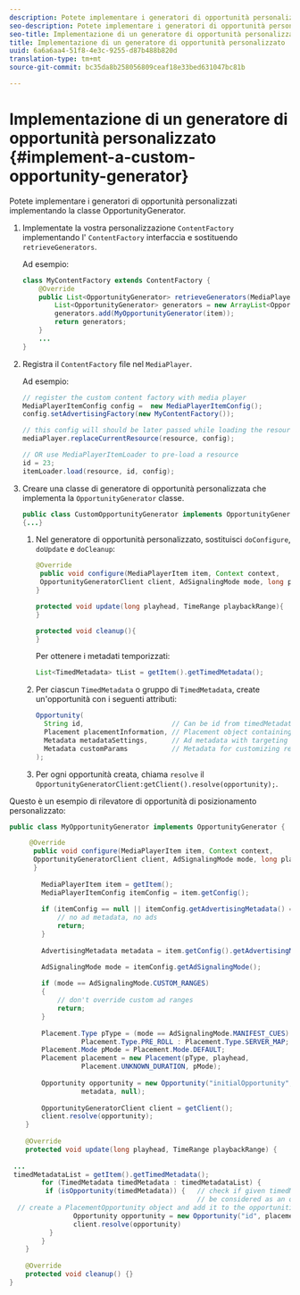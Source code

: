 ```yaml
---
description: Potete implementare i generatori di opportunità personalizzati implementando la classe OpportunityGenerator.
seo-description: Potete implementare i generatori di opportunità personalizzati implementando la classe OpportunityGenerator.
seo-title: Implementazione di un generatore di opportunità personalizzato
title: Implementazione di un generatore di opportunità personalizzato
uuid: 6a6a6aa4-51f8-4e3c-9255-d87b488b820d
translation-type: tm+mt
source-git-commit: bc35da8b258056809ceaf18e33bed631047bc81b

---
```



# Implementazione di un generatore di opportunità personalizzato {#implement-a-custom-opportunity-generator}

Potete implementare i generatori di opportunità personalizzati implementando la classe OpportunityGenerator.

1. Implementate la vostra personalizzazione `ContentFactory` implementando l&#39; `ContentFactory` interfaccia e sostituendo `retrieveGenerators`.

   Ad esempio:

   ```java
   class MyContentFactory extends ContentFactory { 
       @Override 
       public List<OpportunityGenerator> retrieveGenerators(MediaPlayerItem item) { 
           List<OpportunityGenerator> generators = new ArrayList<OpportunityGenerator>(); 
           generators.add(MyOpportunityGenerator(item)); 
           return generators; 
       } 
       ... 
   }
   ```

1. Registra il `ContentFactory` file nel `MediaPlayer`.

   Ad esempio:

   ```java
   // register the custom content factory with media player 
   MediaPlayerItemConfig config =  new MediaPlayerItemConfig(); 
   config.setAdvertisingFactory(new MyContentFactory()); 
   
   // this config will should be later passed while loading the resource 
   mediaPlayer.replaceCurrentResource(resource, config); 
   
   // OR use MediaPlayerItemLoader to pre-load a resource 
   id = 23; 
   itemLoader.load(resource, id, config);
   ```

1. Creare una classe di generatore di opportunità personalizzata che implementa la `OpportunityGenerator` classe.

   ```java
   public class CustomOpportunityGenerator implements OpportunityGenerator  
   {...}
   ```

   1. Nel generatore di opportunità personalizzato, sostituisci `doConfigure`, `doUpdate` e `doCleanup`:

      ```java
      @Override 
       public void configure(MediaPlayerItem item, Context context,  
       OpportunityGeneratorClient client, AdSignalingMode mode, long playhead, TimeRange playbackRange) { 
      } 
      
      protected void update(long playhead, TimeRange playbackRange){ 
      } 
      
      protected void cleanup(){ 
      }
      ```

      Per ottenere i metadati temporizzati:

      ```java
      List<TimedMetadata> tList = getItem().getTimedMetadata(); 
      ```

   1. Per ciascun `TimedMetadata` o gruppo di `TimedMetadata`, create un&#39;opportunità con i seguenti attributi:

      ```java
      Opportunity( 
        String id,                      // Can be id from timedMetadata  
        Placement placementInformation, // Placement object containing Type, time, duration 
        Metadata metadataSettings,      // Ad metadata with targeting params sent to the ad provider 
        Metadata customParams           // Metadata for customizing resolving and/or tracking process. 
      ); 
      ```

   1. Per ogni opportunità creata, chiama `resolve` il `OpportunityGeneratorClient:getClient().resolve(opportunity);`.

<!--<a id="example_7A46377EBE79458E87423EB95D0568D4"></a>-->

Questo è un esempio di rilevatore di opportunità di posizionamento personalizzato:

```java
public class MyOpportunityGenerator implements OpportunityGenerator {

     @Override 
      public void configure(MediaPlayerItem item, Context context,  
      OpportunityGeneratorClient client, AdSignalingMode mode, long playhead, TimeRange playbackRange) { 
      } 
 
        MediaPlayerItem item = getItem(); 
        MediaPlayerItemConfig itemConfig = item.getConfig(); 
 
        if (itemConfig == null || itemConfig.getAdvertisingMetadata() == null) { 
            // no ad metadata, no ads 
            return; 
        } 
 
        AdvertisingMetadata metadata = item.getConfig().getAdvertisingMetadata();

        AdSignalingMode mode = itemConfig.getAdSignalingMode(); 
 
        if (mode == AdSignalingMode.CUSTOM_RANGES) 
        { 
            // don't override custom ad ranges 
            return; 
        } 
 
        Placement.Type pType = (mode == AdSignalingMode.MANIFEST_CUES) ?  
                  Placement.Type.PRE_ROLL : Placement.Type.SERVER_MAP; 
        Placement.Mode pMode = Placement.Mode.DEFAULT; 
        Placement placement = new Placement(pType, playhead,  
                  Placement.UNKNOWN_DURATION, pMode); 
 
        Opportunity opportunity = new Opportunity("initialOpportunity", placement,  
                  metadata, null); 
 
        OpportunityGeneratorClient client = getClient(); 
        client.resolve(opportunity); 
    } 
 
    @Override 
    protected void update(long playhead, TimeRange playbackRange) { 
 
 ... 
 timedMetadataList = getItem().getTimedMetadata(); 
        for (TimedMetadata timedMetadata : timedMetadataList) { 
         if (isOpportunity(timedMetadata)) {   // check if given timedMetadata should  
                                               // be considered as an opportunity 
  // create a PlacementOpportunity object and add it to the opportunities list 
                Opportunity opportunity = new Opportunity("id", placement, metadata, null); 
                client.resolve(opportunity) 
          } 
        } 
    } 
 
    @Override 
    protected void cleanup() {} 
}
```
